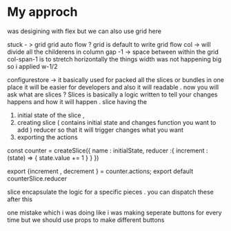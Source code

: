 # My approch
was desigining with flex but we can also use grid here

stuck - > grid 
         grid auto flow ?
         grid is default to write 
         grid flow col -> will divide all the childerens in column 
         gap -1 -> space between within the grid 
         col-span-1 is to stretch horizontally the things 
         width was not happening big so i applied w-1/2

configurestore  -> it basically used for packed all the slices or bundles in one place it will be easier for developers and also it will readable . now you will ask what are slices ?
Slices is basically  a logic written to tell your changes happens and how it will happen . 
slice having the
 1. initial state of the slice  , 
 2. creating slice ( contains initial state and changes function you want to add )
 reducer so that it will trigger changes what you want
 3. exporting the actions 

 const counter = createSlice({
    name : initialState, 
    reducer :{
        increment : (state) => {
            state.value += 1
        }
    }
 })

 export {increment , decrement } = counter.actions;
 export default counterSlice.reducer

slice encapsulate the logic for a specific pieces . 
you can dispatch these after this 


one mistake which i was doing like i was making seperate buttons for every time but we should use props to make different buttons 
